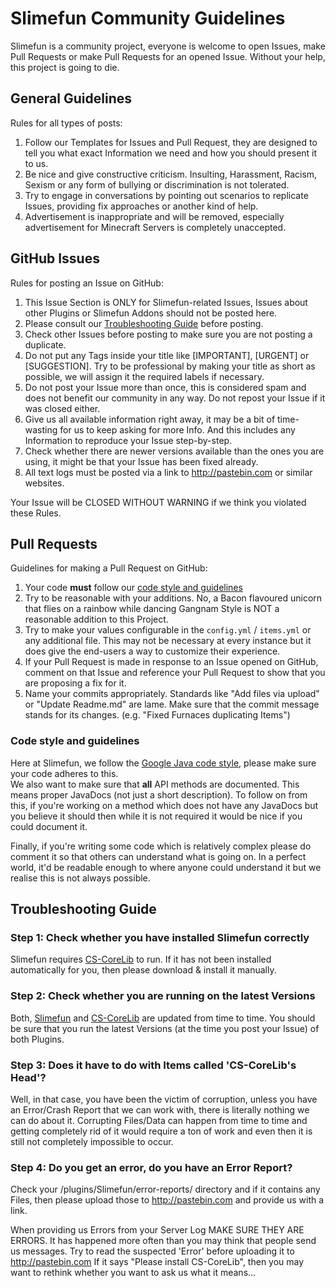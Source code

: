 # Slimefun Community Guidelines

Slimefun is a community project, everyone is welcome to open Issues, make Pull Requests or make Pull Requests for an opened Issue.
Without your help, this project is going to die.

## General Guidelines

Rules for all types of posts:

1. Follow our Templates for Issues and Pull Request, they are designed to tell you what exact Information we need and how you should present it to us.
2. Be nice and give constructive criticism. Insulting, Harassment, Racism, Sexism or any form of bullying or discrimination is not tolerated.
3. Try to engage in conversations by pointing out scenarios to replicate Issues, providing fix approaches or another kind of help.
4. Advertisement is inappropriate and will be removed, especially advertisement for Minecraft Servers is completely unaccepted.

## GitHub Issues

Rules for posting an Issue on GitHub:

1. This Issue Section is ONLY for Slimefun-related Issues, Issues about other Plugins or Slimefun Addons should not be posted here.
2. Please consult our [Troubleshooting Guide](#troubleshooting-guide) before posting.
3. Check other Issues before posting to make sure you are not posting a duplicate.
4. Do not put any Tags inside your title like [IMPORTANT], [URGENT] or [SUGGESTION]. Try to be professional by making your title as short as possible, we will assign it the required labels if necessary.
5. Do not post your Issue more than once, this is considered spam and does not benefit our community in any way. Do not repost your Issue if it was closed either.
6. Give us all available information right away, it may be a bit of time-wasting for us to keep asking for more Info. And this includes any Information to reproduce your Issue step-by-step.
7. Check whether there are newer versions available than the ones you are using, it might be that your Issue has been fixed already.
8. All text logs must be posted via a link to http://pastebin.com or similar websites.

Your Issue will be CLOSED WITHOUT WARNING if we think you violated these Rules.

## Pull Requests

Guidelines for making a Pull Request on GitHub:

1. Your code **must** follow our [code style and guidelines](#code-style-and-guidelines)
2. Try to be reasonable with your additions. No, a Bacon flavoured unicorn that flies on a rainbow while dancing Gangnam Style is NOT a reasonable addition to this Project.
3. Try to make your values configurable in the `config.yml` / `items.yml` or any additional file. This may not be necessary at every instance but it does give the end-users a way to customize their experience.
4. If your Pull Request is made in response to an Issue opened on GitHub, comment on that Issue and reference your Pull Request to show that you are proposing a fix for it.
5. Name your commits appropriately. Standards like "Add files via upload" or "Update Readme.md" are lame. Make sure that the commit message stands for its changes. (e.g. "Fixed Furnaces duplicating Items")

### Code style and guidelines
<!-- If we make any amendments then this is where we should put those -->
Here at Slimefun, we follow the [Google Java code style](https://google.github.io/styleguide/javaguide.html), please make sure your code adheres to this.  
We also want to make sure that **all** API methods are documented. This means proper JavaDocs (not just a short description).
To follow on from this, if you're working on a method which does not have any JavaDocs but you believe it should then while it is not required it would be nice if you could document it.

Finally, if you're writing some code which is relatively complex please do comment it so that others can understand what is going on. In a perfect world, it'd be readable enough to where anyone could understand it but we realise this is not always possible. 

## Troubleshooting Guide

### Step 1: Check whether you have installed Slimefun correctly
Slimefun requires [CS-CoreLib](http://dev.bukkit.org/bukkit-plugins/cs-corelib) to run.
If it has not been installed automatically for you, then please download & install it manually.

### Step 2: Check whether you are running on the latest Versions
Both, [Slimefun](http://dev.bukkit.org/bukkit-plugins/slimefun/files) and [CS-CoreLib](http://dev.bukkit.org/bukkit-plugins/cs-corelib/files) are updated from time to time. 
You should be sure that you run the latest Versions (at the time you post your Issue) of both Plugins.

### Step 3: Does it have to do with Items called 'CS-CoreLib's Head'?
Well, in that case, you have been the victim of corruption, unless you have an Error/Crash Report that we can work with, there is literally nothing we can do about it.
Corrupting Files/Data can happen from time to time and getting completely rid of it would require a ton of work and even then it is still not completely impossible to occur.

### Step 4: Do you get an error, do you have an Error Report?
Check your /plugins/Slimefun/error-reports/ directory and if it contains any Files, then please upload those to http://pastebin.com
and provide us with a link.

When providing us Errors from your Server Log MAKE SURE THEY ARE ERRORS.
It has happened more often than you may think that people send us messages.
Try to read the suspected 'Error' before uploading it to http://pastebin.com
If it says "Please install CS-CoreLib", then you may want to rethink whether you want to ask us what it means...
